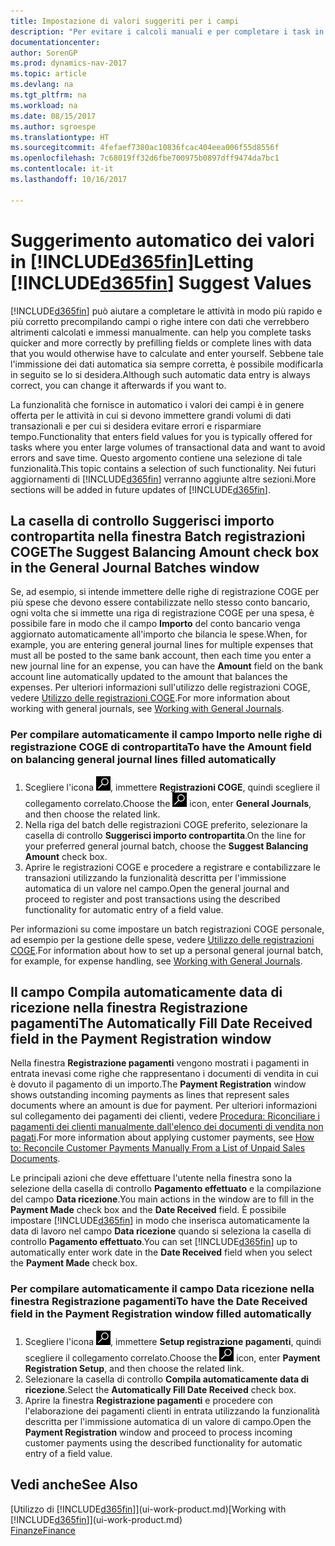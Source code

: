 ```yaml
---
title: Impostazione di valori suggeriti per i campi
description: "Per evitare i calcoli manuali e per completare i task in modo rapido e accurato, è possibile impostare l'immissione automatica dei dati in modo che Dynamics NAV compili i campi selezionati."
documentationcenter: 
author: SorenGP
ms.prod: dynamics-nav-2017
ms.topic: article
ms.devlang: na
ms.tgt_pltfrm: na
ms.workload: na
ms.date: 08/15/2017
ms.author: sgroespe
ms.translationtype: HT
ms.sourcegitcommit: 4fefaef7380ac10836fcac404eea006f55d8556f
ms.openlocfilehash: 7c68019ff32d6fbe700975b0897dff9474da7bc1
ms.contentlocale: it-it
ms.lasthandoff: 10/16/2017

---
```

# <a name="letting-included365finincludesd365finmdmd-suggest-values"></a><span data-ttu-id="252dd-103">Suggerimento automatico dei valori in [!INCLUDE[d365fin](includes/d365fin_md.md)]</span><span class="sxs-lookup"><span data-stu-id="252dd-103">Letting [!INCLUDE[d365fin](includes/d365fin_md.md)] Suggest Values</span></span>
[!INCLUDE[d365fin](includes/d365fin_md.md)]<span data-ttu-id="252dd-104"> può aiutare a completare le attività in modo più rapido e più corretto precompilando campi o righe intere con dati che verrebbero altrimenti calcolati e immessi manualmente.</span><span class="sxs-lookup"><span data-stu-id="252dd-104"> can help you complete tasks quicker and more correctly by prefilling fields or complete lines with data that you would otherwise have to calculate and enter yourself.</span></span> <span data-ttu-id="252dd-105">Sebbene tale l'immissione dei dati automatica sia sempre corretta, è possibile modificarla in seguito se lo si desidera.</span><span class="sxs-lookup"><span data-stu-id="252dd-105">Although such automatic data entry is always correct, you can change it afterwards if you want to.</span></span>

<span data-ttu-id="252dd-106">La funzionalità che fornisce in automatico i valori dei campi è in genere offerta per le attività in cui si devono immettere grandi volumi di dati transazionali e per cui si desidera evitare errori e risparmiare tempo.</span><span class="sxs-lookup"><span data-stu-id="252dd-106">Functionality that enters field values for you is typically offered for tasks where you enter large volumes of transactional data and want to avoid errors and save time.</span></span> <span data-ttu-id="252dd-107">Questo argomento contiene una selezione di tale funzionalità.</span><span class="sxs-lookup"><span data-stu-id="252dd-107">This topic contains a selection of such functionality.</span></span> <span data-ttu-id="252dd-108">Nei futuri aggiornamenti di [!INCLUDE[d365fin](includes/d365fin_md.md)] verranno aggiunte altre sezioni.</span><span class="sxs-lookup"><span data-stu-id="252dd-108">More sections will be added in future updates of [!INCLUDE[d365fin](includes/d365fin_md.md)].</span></span>

## <a name="the-suggest-balancing-amount-check-box-in-the-general-journal-batches-window"></a><span data-ttu-id="252dd-109">La casella di controllo **Suggerisci importo contropartita** nella finestra **Batch registrazioni COGE**</span><span class="sxs-lookup"><span data-stu-id="252dd-109">The **Suggest Balancing Amount** check box in the **General Journal Batches** window</span></span>
<span data-ttu-id="252dd-110">Se, ad esempio, si intende immettere delle righe di registrazione COGE per più spese che devono essere contabilizzate nello stesso conto bancario, ogni volta che si immette una riga di registrazione COGE per una spesa, è possibile fare in modo che il campo **Importo** del conto bancario venga aggiornato automaticamente all'importo che bilancia le spese.</span><span class="sxs-lookup"><span data-stu-id="252dd-110">When, for example, you are entering general journal lines for multiple expenses that must all be posted to the same bank account, then each time you enter a new journal line for an expense, you can have the **Amount** field on the bank account line automatically updated to the amount that balances the expenses.</span></span> <span data-ttu-id="252dd-111">Per ulteriori informazioni sull'utilizzo delle registrazioni COGE, vedere [Utilizzo delle registrazioni COGE](ui-work-general-journals.md).</span><span class="sxs-lookup"><span data-stu-id="252dd-111">For more information about working with general journals, see [Working with General Journals](ui-work-general-journals.md).</span></span>

### <a name="to-have-the-amount-field-on-balancing-general-journal-lines-filled-automatically"></a><span data-ttu-id="252dd-112">Per compilare automaticamente il campo **Importo** nelle righe di registrazione COGE di contropartita</span><span class="sxs-lookup"><span data-stu-id="252dd-112">To have the **Amount** field on balancing general journal lines filled automatically</span></span>
1. <span data-ttu-id="252dd-113">Scegliere l'icona ![Cerca pagina o report](media/ui-search/search_small.png "Cerca pagina o report"), immettere **Registrazioni COGE**, quindi scegliere il collegamento correlato.</span><span class="sxs-lookup"><span data-stu-id="252dd-113">Choose the ![Search for Page or Report](media/ui-search/search_small.png "Search for Page or Report icon") icon, enter **General Journals**, and then choose the related link.</span></span>
2. <span data-ttu-id="252dd-114">Nella riga del batch delle registrazioni COGE preferito, selezionare la casella di controllo **Suggerisci importo contropartita**.</span><span class="sxs-lookup"><span data-stu-id="252dd-114">On the line for your preferred general journal batch, choose the **Suggest Balancing Amount** check box.</span></span>
3. <span data-ttu-id="252dd-115">Aprire le registrazioni COGE e procedere a registrare e contabilizzare le transazioni utilizzando la funzionalità descritta per l'immissione automatica di un valore nel campo.</span><span class="sxs-lookup"><span data-stu-id="252dd-115">Open the general journal and proceed to register and post transactions using the described functionality for automatic entry of a field value.</span></span>       

<span data-ttu-id="252dd-116">Per informazioni su come impostare un batch registrazioni COGE personale, ad esempio per la gestione delle spese, vedere [Utilizzo delle registrazioni COGE](ui-work-general-journals.md).</span><span class="sxs-lookup"><span data-stu-id="252dd-116">For information about how to set up a personal general journal batch, for example, for expense handling, see [Working with General Journals](ui-work-general-journals.md).</span></span>

## <a name="the-automatically-fill-date-received-field-in-the-payment-registration-window"></a><span data-ttu-id="252dd-117">Il campo **Compila automaticamente data di ricezione** nella finestra **Registrazione pagamenti**</span><span class="sxs-lookup"><span data-stu-id="252dd-117">The **Automatically Fill Date Received** field in the **Payment Registration** window</span></span>
<span data-ttu-id="252dd-118">Nella finestra **Registrazione pagamenti** vengono mostrati i pagamenti in entrata inevasi come righe che rappresentano i documenti di vendita in cui è dovuto il pagamento di un importo.</span><span class="sxs-lookup"><span data-stu-id="252dd-118">The **Payment Registration** window shows outstanding incoming payments as lines that represent sales documents where an amount is due for payment.</span></span> <span data-ttu-id="252dd-119">Per ulteriori informazioni sul collegamento dei pagamenti dei clienti, vedere [Procedura: Riconciliare i pagamenti dei clienti manualmente dall'elenco dei documenti di vendita non pagati](receivables-how-reconcile-customer-payments-list-unpaid-sales-documents.md).</span><span class="sxs-lookup"><span data-stu-id="252dd-119">For more information about applying customer payments, see [How to: Reconcile Customer Payments Manually From a List of Unpaid Sales Documents](receivables-how-reconcile-customer-payments-list-unpaid-sales-documents.md).</span></span>

<span data-ttu-id="252dd-120">Le principali azioni che deve effettuare l'utente nella finestra sono la selezione della casella di controllo **Pagamento effettuato** e la compilazione del campo **Data ricezione**.</span><span class="sxs-lookup"><span data-stu-id="252dd-120">You main actions in the window are to fill in the **Payment Made** check box and the **Date Received** field.</span></span> <span data-ttu-id="252dd-121">È possibile impostare [!INCLUDE[d365fin](includes/d365fin_md.md)] in modo che inserisca automaticamente la data di lavoro nel campo **Data ricezione** quando si seleziona la casella di controllo **Pagamento effettuato**.</span><span class="sxs-lookup"><span data-stu-id="252dd-121">You can set [!INCLUDE[d365fin](includes/d365fin_md.md)] up to automatically enter work date in the **Date Received** field when you select the **Payment Made** check box.</span></span>

### <a name="to-have-the-date-received-field-in-the-payment-registration-window-filled-automatically"></a><span data-ttu-id="252dd-122">Per compilare automaticamente il campo **Data ricezione** nella finestra **Registrazione pagamenti**</span><span class="sxs-lookup"><span data-stu-id="252dd-122">To have the **Date Received** field in the **Payment Registration** window filled automatically</span></span>
1. <span data-ttu-id="252dd-123">Scegliere l'icona ![Cerca pagina o report](media/ui-search/search_small.png "Cerca pagina o report"), immettere **Setup registrazione pagamenti**, quindi scegliere il collegamento correlato.</span><span class="sxs-lookup"><span data-stu-id="252dd-123">Choose the ![Search for Page or Report](media/ui-search/search_small.png "Search for Page or Report icon") icon, enter **Payment Registration Setup**, and then choose the related link.</span></span>
2. <span data-ttu-id="252dd-124">Selezionare la casella di controllo **Compila automaticamente data di ricezione**.</span><span class="sxs-lookup"><span data-stu-id="252dd-124">Select the **Automatically Fill Date Received** check box.</span></span>
3. <span data-ttu-id="252dd-125">Aprire la finestra **Registrazione pagamenti** e procedere con l'elaborazione dei pagamenti clienti in entrata utilizzando la funzionalità descritta per l'immissione automatica di un valore di campo.</span><span class="sxs-lookup"><span data-stu-id="252dd-125">Open the **Payment Registration** window and proceed to process incoming customer payments using the described functionality for automatic entry of a field value.</span></span>

## <a name="see-also"></a><span data-ttu-id="252dd-126">Vedi anche</span><span class="sxs-lookup"><span data-stu-id="252dd-126">See Also</span></span>
<span data-ttu-id="252dd-127">[Utilizzo di [!INCLUDE[d365fin](includes/d365fin_md.md)]](ui-work-product.md)</span><span class="sxs-lookup"><span data-stu-id="252dd-127">[Working with [!INCLUDE[d365fin](includes/d365fin_md.md)]](ui-work-product.md)</span></span>  
[<span data-ttu-id="252dd-128">Finanze</span><span class="sxs-lookup"><span data-stu-id="252dd-128">Finance</span></span>](finance.md)

